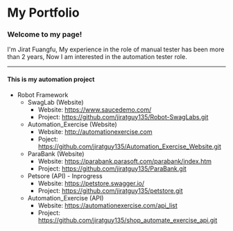 # My Portfolio
### Welcome to my page!   
I'm Jirat Fuangfu, My experience in the role of manual tester has been more than 2 years, Now I am interested in the automation tester role.  

---
#### This is my automation project
- Robot Framework
  - SwagLab (Website)
    - Website: https://www.saucedemo.com/
    - Project: https://github.com/jiratguy135/Robot-SwagLabs.git
  - Automation_Exercise (Website)
    - Website: http://automationexercise.com
    - Poject: https://github.com/jiratguy135/Automation_Exercise_Website.git   
  - ParaBank (Website)
    - Website: https://parabank.parasoft.com/parabank/index.htm
    - Project: https://github.com/jiratguy135/ParaBank.git
  - Petsore (API) - Inprogress  
    - Website: https://petstore.swagger.io/  
    - Project: https://github.com/jiratguy135/petstore.git
  - Automation_Exercise (API)
    - Website: https://automationexercise.com/api_list
    - Project: https://github.com/jiratguy135/shop_automate_exercise_api.git
